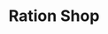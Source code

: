 ---
title: "Ration Shop"
url: /panachipara/ration-shop-padickamattam-govt-l-p-s-road/
shop: Lebensmittel
---